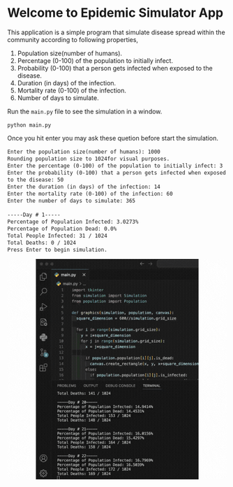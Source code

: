 # Welcome to Epidemic Simulator App

This application is a simple program that simulate disease spread within the community according to following properties,

1. Population size(number of humans).
2. Percentage (0-100) of the population to initially infect.
3. Probability (0-100) that a person gets infected when exposed to the disease.
4. Duration (in days) of the infection.
5. Mortality rate (0-100) of the infection.
6. Number of days to simulate.

Run the `main.py` file to see the simulation in a window.
```
python main.py
```
Once you hit enter you may ask these quetion before start the simulation. 
```
Enter the population size(number of humans): 1000
Rounding population size to 1024for visual purposes.
Enter the percentage (0-100) of the population to initially infect: 3
Enter the probability (0-100) that a person gets infected when exposed to the disease: 50
Enter the duration (in days) of the infection: 14
Enter the mortality rate (0-100) of the infection: 60
Enter the number of days to simulate: 365

-----Day # 1-----
Percentage of Population Infected: 3.0273%
Percentage of Population Dead: 0.0%
Total People Infected: 31 / 1024
Total Deaths: 0 / 1024
Press Enter to begin simulation.
```
![](images/simulation.gif)
